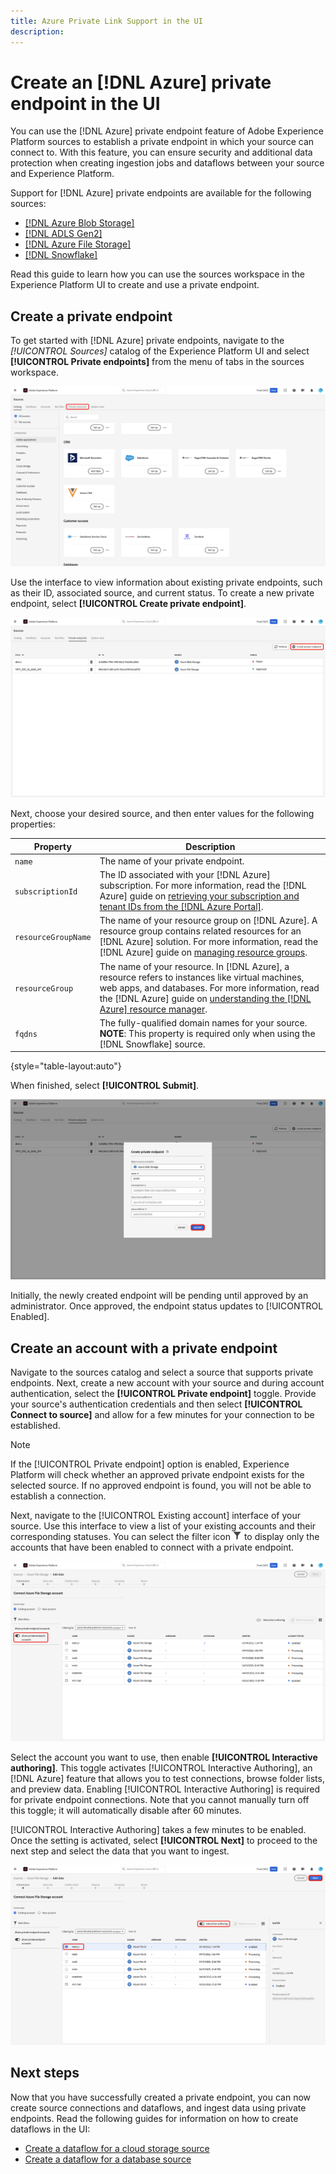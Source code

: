 ```yaml
---
title: Azure Private Link Support in the UI
description:
---
```

# Create an [!DNL Azure] private endpoint in the UI

You can use the [!DNL Azure] private endpoint feature of Adobe Experience Platform sources to establish a private endpoint in which your source can connect to. With this feature, you can ensure security and additional data protection when creating ingestion jobs and dataflows between your source and Experience Platform.

Support for [!DNL Azure] private endpoints are available for the following sources:

* [[!DNL Azure Blob Storage]](../../connectors/cloud-storage/blob.md)
* [[!DNL ADLS Gen2]](../../connectors/cloud-storage/adls-gen2.md)
* [[!DNL Azure File Storage]](../../connectors/cloud-storage/azure-file-storage.md)
* [[!DNL Snowflake]](../../connectors/databases/snowflake.md)

Read this guide to learn how you can use the sources workspace in the Experience Platform UI to create and use a private endpoint.

## Create a private endpoint

To get started with [!DNL Azure] private endpoints, navigate to the *[!UICONTROL Sources]* catalog of the Experience Platform UI and select **[!UICONTROL Private endpoints]** from the menu of tabs in the sources workspace.

![The sources catalog with "Private endpoints".](../../images/tutorials/private-links/catalog.png)

Use the interface to view information about existing private endpoints, such as their ID, associated source, and current status. To create a new private endpoint, select **[!UICONTROL Create private endpoint]**.

![The Private endpoints interface with "Create private endpoint" selected.](../../images/tutorials/private-links/private-endpoints.png)


Next, choose your desired source, and then enter values for the following properties:

| Property | Description |
| --- | --- |
| `name` | The name of your private endpoint. |
| `subscriptionId` | The ID associated with your [!DNL Azure] subscription. For more information, read the [!DNL Azure] guide on [retrieving your subscription and tenant IDs from the [!DNL Azure Portal]](https://learn.microsoft.com/en-us/azure/azure-portal/get-subscription-tenant-id). |
| `resourceGroupName` | The name of your resource group on [!DNL Azure]. A resource group contains related resources for an [!DNL Azure] solution. For more information, read the [!DNL Azure] guide on [managing resource groups](https://learn.microsoft.com/en-us/azure/azure-resource-manager/management/manage-resource-groups-portal). | 
| `resourceGroup` | The name of your resource. In [!DNL Azure], a resource refers to instances like virtual machines, web apps, and databases. For more information, read the [!DNL Azure] guide on [understanding the [!DNL Azure] resource manager](https://learn.microsoft.com/en-us/azure/azure-resource-manager/management/overview). |
| `fqdns` | The fully-qualified domain names for your source. **NOTE**: This property is required only when using the [!DNL Snowflake] source. |

{style="table-layout:auto"}

When finished, select **[!UICONTROL Submit]**.

![The authentication window for creating a new private endpoint in the sources UI workspace.](../../images/tutorials/private-links/create-private-endpoint.png)

Initially, the newly created endpoint will be pending until approved by an administrator. Once approved, the endpoint status updates to [!UICONTROL Enabled].

## Create an account with a private endpoint

Navigate to the sources catalog and select a source that supports private endpoints. Next, create a new account with your source and during account authentication, select the **[!UICONTROL Private endpoint]** toggle. Provide your source's authentication credentials and then select **[!UICONTROL Connect to source]** and allow for a few minutes for your connection to be established.

>[!NOTE]
>
>If the [!UICONTROL Private endpoint] option is enabled, Experience Platform will check whether an approved private endpoint exists for the selected source. If no approved endpoint is found, you will not be able to establish a connection.

<!--- ![The new account authentication step with private endpoints enabled.] --->

Next, navigate to the [!UICONTROL Existing account] interface of your source. Use this interface to view a list of your existing accounts and their corresponding statuses. You can select the filter icon ![filter icon](../../../images/icons/filter.png) to display only the accounts that have been enabled to connect with a private endpoint.

![The existing account interface of the sources workflow with the accounts filtered to display only the ones enabled for a private endpoint connection.](../../images/tutorials/private-links/existing-private-endpoints.png)

Select the account you want to use, then enable **[!UICONTROL Interactive authoring]**. This toggle activates [!UICONTROL Interactive Authoring], an [!DNL Azure] feature that allows you to test connections, browse folder lists, and preview data. Enabling [!UICONTROL Interactive Authoring] is required for private endpoint connections. Note that you cannot manually turn off this toggle; it will automatically disable after 60 minutes.

[!UICONTROL Interactive Authoring] takes a few minutes to be enabled. Once the setting is activated, select **[!UICONTROL Next]** to proceed to the next step and select the data that you want to ingest.

![An existing account is selected and interactive authoring is enabled.](../../images/tutorials/private-links/interactive-authoring.png)

## Next steps

Now that you have successfully created a private endpoint, you can now create source connections and dataflows, and ingest data using private endpoints. Read the following guides for information on how to create dataflows in the UI:

* [Create a dataflow for a cloud storage source](../ui/dataflow/batch/cloud-storage.md)
* [Create a dataflow for a database source](../ui/dataflow/databases.md)